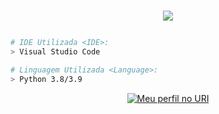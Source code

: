 <h1 align="center">
<p align="center">
<a href="https://www.urionlinejudge.com.br/judge/"><img src="https://imgur.com/5NwUUpc.png"/></a">
</p>
</h1>

```bash
# IDE Utilizada <IDE>:
> Visual Studio Code

# Linguagem Utilizada <Language>:
> Python 3.8/3.9
```
<p align="center">
<a href="https://www.urionlinejudge.com.br/judge/pt/profile/255057">
    <img alt="Meu perfil no URI" src="https://imgur.com/ALN2qSI.png">
  </a>
</p>
